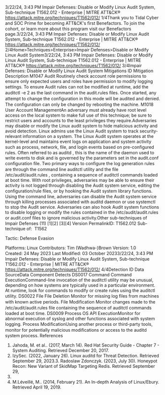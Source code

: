 3/22/24, 3:43 PM Impair Defenses: Disable or Modify Linux Audit System, Sub-technique T1562.012 - Enterprise | MITRE ATT&CK®
https://attack.mitre.org/techniques/T1562/012/ 1/4Thank you to Tidal Cyber and SOC Prime for becoming ATT&CK's ﬁrst Benefactors. To join the cohort, or learn more about this program visit our
Benefactors page.3/22/24, 3:43 PM Impair Defenses: Disable or Modify Linux Audit System, Sub-technique T1562.012 - Enterprise | MITRE ATT&CK®
https://attack.mitre.org/techniques/T1562/012/ 2/4Home>Techniques>Enterprise>Impair Defenses>Disable or Modify Linux Audit System3/22/24, 3:43 PM Impair Defenses: Disable or Modify Linux Audit System, Sub-technique T1562.012 - Enterprise | MITRE ATT&CK®
https://attack.mitre.org/techniques/T1562/012/ 3/4Impair Defenses: Disable or Modify Linux Audit System
Mitigations
ID Mitigation Description
M1047 Audit Routinely check account role permissions to ensure only expected users and roles have permission to
modify logging settings.
To ensure Audit rules can not be modiﬁed at runtime, add the auditctl -e 2 as the last command in
the audit.rules ﬁles. Once started, any attempt to change the conﬁguration in this mode will be audited
and denied. The conﬁguration can only be changed by rebooting the machine.
M1018 User Account
ManagementAn adversary must already have root level access on the local system to make full use of this technique;
be sure to restrict users and accounts to the least privileges they require.Adversaries may disable or modify the Linux audit system to hide malicious activity and avoid detection. Linux admins use the Linux Audit
system to track security-relevant information on a system. The Linux Audit system operates at the kernel-level and maintains event logs on
application and system activity such as process, network, ﬁle, and login events based on pre-conﬁgured rules.
Often referred to as auditd , this is the name of the daemon used to write events to disk and is governed by the parameters set in the
audit.conf conﬁguration ﬁle. Two primary ways to conﬁgure the log generation rules are through the command line auditctl utility and
the ﬁle /etc/audit/audit.rules , containing a sequence of auditctl commands loaded at boot time.
With root privileges, adversaries may be able to ensure their activity is not logged through disabling the Audit system service, editing the
conﬁguration/rule ﬁles, or by hooking the Audit system library functions. Using the command line, adversaries can disable the Audit system
service through killing processes associated with auditd daemon or use systemctl to stop the Audit service. Adversaries can also hook
Audit system functions to disable logging or modify the rules contained in the /etc/audit/audit.rules or audit.conf ﬁles to ignore
malicious activity.Other sub-techniques of Impair Defenses (11)
[1][2]
[3][4]
Version PermalinkID: T1562.012
Sub-technique of:  T1562

Tactic: Defense Evasion

Platforms: Linux
Contributors: Tim (Wadhwa-)Brown
Version: 1.0
Created: 24 May 2023
Last Modiﬁed: 03 October 20233/22/24, 3:43 PM Impair Defenses: Disable or Modify Linux Audit System, Sub-technique T1562.012 - Enterprise | MITRE ATT&CK®
https://attack.mitre.org/techniques/T1562/012/ 4/4Detection
ID Data SourceData Component Detects
DS0017 Command Command
ExecutionCommand-line invocation of the auditctl utility may be unusual, depending on how
systems are typically used in a particular environment. At runtime, look for commands to
modify or create rules using the auditctl utility.
DS0022 File File Deletion Monitor for missing log ﬁles from machines with known active periods.
File Modiﬁcation Monitor changes made to the /etc/audit/audit.rules ﬁle containing the sequence of
auditctl commands loaded at boot time.
DS0009 Process OS API
ExecutionMonitor for abnormal execution of syslog and other functions associated with system
logging.
Process
ModiﬁcationUsing another process or third-party tools, monitor for potentially malicious modiﬁcations or
access to the auditd system process.
References
1. Jahoda, M. et al.. (2017, March 14). Red Hat Security Guide -
Chapter 7 - System Auditing. Retrieved December 20, 2017.
2. IzySec. (2022, January 26). Linux auditd for Threat Detection.
Retrieved September 29, 2023.3. Radoslaw Zdonczyk. (2023, July 30). Honeypot Recon: New
Variant of SkidMap Targeting Redis. Retrieved September 29,
2023.
4. M.Léveillé, M.. (2014, February 21). An In-depth Analysis of
Linux/Ebury. Retrieved April 19, 2019.